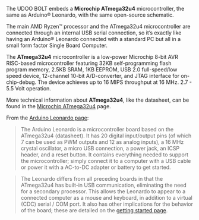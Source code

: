 The UDOO BOLT embeds a **Microchip ATmega32u4** microcontroller, the same as Arduino&reg; Leonardo, with the same open-source schematic.

The main AMD Ryzen™ processor and the ATmega32u4 microcontroller are connected through an internal USB serial connection, so it’s exactly like having an Arduino® Leonardo connected with a standard PC but all in a small form factor Single Board Computer.

The **ATmega32u4** microcontroller is a low-power Microchip 8-bit AVR RISC-based microcontroller featuring 32KB self-programming flash program memory, 2.5KB SRAM, 1KB EEPROM, USB 2.0 full-speed/low speed device, 12-channel 10-bit A/D-converter, and JTAG interface for on-chip-debug. The device achieves up to 16 MIPS throughput at 16 MHz. 2.7 - 5.5 Volt operation.

More technical information about **ATmega32u4**, like the datasheet, can be found in the [Microchip ATmega32u4](https://www.microchip.com/wwwproducts/en/atmega32u4) page.

From the [Arduino Leonardo page](https://www.arduino.cc/en/Main/Arduino_BoardLeonardo):

> The Arduino Leonardo is a microcontroller board based on the ATmega32u4 (datasheet). It has 20 digital input/output pins (of which 7 can be used as PWM outputs and 12 as analog inputs), a 16 MHz crystal oscillator, a micro USB connection, a power jack, an ICSP header, and a reset button. It contains everything needed to support the microcontroller; simply connect it to a computer with a USB cable or power it with a AC-to-DC adapter or battery to get started.

> The Leonardo differs from all preceding boards in that the ATmega32u4 has built-in USB communication, eliminating the need for a secondary processor. This allows the Leonardo to appear to a connected computer as a mouse and keyboard, in addition to a virtual (CDC) serial / COM port. It also has other implications for the behavior of the board; these are detailed on the [getting started page](https://www.arduino.cc/en/Guide/ArduinoLeonardoMicro).
